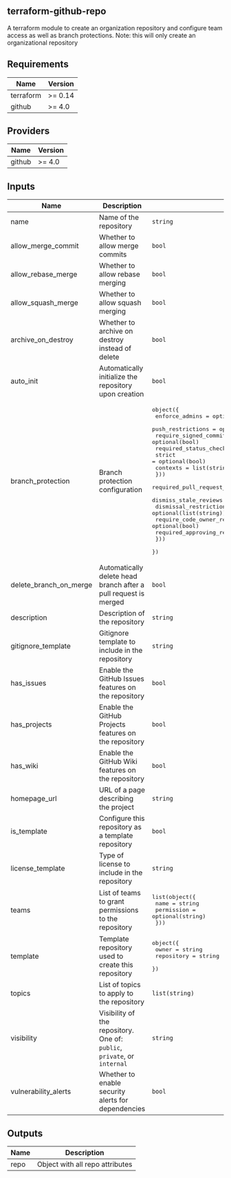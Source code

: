 ## terraform-github-repo

A terraform module to create an organization repository and
configure team access as well as branch protections.
Note: this will only create an organizational repository

<!-- BEGIN TFDOCS -->
## Requirements

| Name | Version |
|------|---------|
| terraform | >= 0.14 |
| github | >= 4.0 |

## Providers

| Name | Version |
|------|---------|
| github | >= 4.0 |

## Inputs

| Name | Description | Type | Default | Required |
|------|-------------|------|---------|:--------:|
| name | Name of the repository | `string` | n/a | yes |
| allow\_merge\_commit | Whether to allow merge commits | `bool` | `false` | no |
| allow\_rebase\_merge | Whether to allow rebase merging | `bool` | `true` | no |
| allow\_squash\_merge | Whether to allow squash merging | `bool` | `false` | no |
| archive\_on\_destroy | Whether to archive on destroy instead of delete | `bool` | `false` | no |
| auto\_init | Automatically initialize the repository upon creation | `bool` | `true` | no |
| branch\_protection | Branch protection configuration | <pre>object({<br>    enforce_admins         = optional(bool)<br>    push_restrictions      = optional(list(string))<br>    require_signed_commits = optional(bool)<br>    required_status_checks = optional(object({<br>      strict   = optional(bool)<br>      contexts = list(string)<br>    }))<br>    required_pull_request_reviews = optional(object({<br>      dismiss_stale_reviews           = optional(bool)<br>      dismissal_restrictions          = optional(list(string))<br>      require_code_owner_reviews      = optional(bool)<br>      required_approving_review_count = number<br>    }))<br>  })</pre> | `null` | no |
| delete\_branch\_on\_merge | Automatically delete head branch after a pull request is merged | `bool` | `true` | no |
| description | Description of the repository | `string` | `null` | no |
| gitignore\_template | Gitignore template to include in the repository | `string` | `null` | no |
| has\_issues | Enable the GitHub Issues features on the repository | `bool` | `true` | no |
| has\_projects | Enable the GitHub Projects features on the repository | `bool` | `false` | no |
| has\_wiki | Enable the GitHub Wiki features on the repository | `bool` | `false` | no |
| homepage\_url | URL of a page describing the project | `string` | `null` | no |
| is\_template | Configure this repository as a template repository | `bool` | `false` | no |
| license\_template | Type of license to include in the repository | `string` | `null` | no |
| teams | List of teams to grant permissions to the repository | <pre>list(object({<br>    name       = string<br>    permission = optional(string)<br>  }))</pre> | `[]` | no |
| template | Template repository used to create this repository | <pre>object({<br>    owner      = string<br>    repository = string<br>  })</pre> | `null` | no |
| topics | List of topics to apply to the repository | `list(string)` | `[]` | no |
| visibility | Visibility of the repository. One of: `public`, `private`, or `internal` | `string` | `"public"` | no |
| vulnerability\_alerts | Whether to enable security alerts for dependencies | `bool` | `true` | no |

## Outputs

| Name | Description |
|------|-------------|
| repo | Object with all repo attributes |

<!-- END TFDOCS -->
